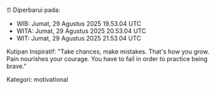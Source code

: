 ⏰ Diperbarui pada:
- WIB: Jumat, 29 Agustus 2025 19.53.04 UTC
- WITA: Jumat, 29 Agustus 2025 20.53.04 UTC
- WIT: Jumat, 29 Agustus 2025 21.53.04 UTC

Kutipan Inspiratif:
"Take chances, make mistakes. That's how you grow. Pain nourishes your courage. You have to fail in order to practice being brave."


Kategori: motivational


